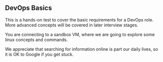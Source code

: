 ## DevOps Basics

This is a hands-on test to cover the basic requirements for a DevOps role.
More advanced concepts will be covered in later interview stages.

You are connecting to a sandbox VM, where we are going to explore some linux concepts and commands.

We appreciate that searching for information online is part our daily lives, so it is OK to Google if you get stuck.